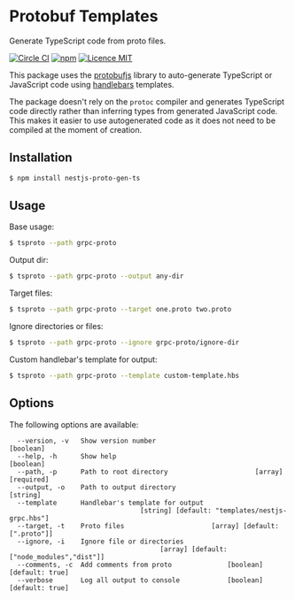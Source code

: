 # Protobuf Templates
Generate TypeScript code from proto files.

[![Circle CI](https://circleci.com/gh/AlexDaSoul/nestjs-proto-gen-ts.svg?style=shield)](https://circleci.com/gh/AlexDaSoul/nestjs-proto-gen-ts/)
[![npm](https://img.shields.io/npm/dm/nestjs-proto-gen-ts.svg)](https://www.npmjs.com/package/nestjs-proto-gen-ts)
[![Licence MIT](https://img.shields.io/badge/licence-MIT-blue.svg)](http://opensource.org/licenses/MIT)

This package uses the [protobufjs](http://dcode.io/protobuf.js) library to auto-generate TypeScript or JavaScript code using [handlebars](https://handlebarsjs.com/) templates.

The package doesn't rely on the `protoc` compiler and generates TypeScript code directly rather than inferring types from generated JavaScript code. This makes it easier to use autogenerated code as it does not need to be compiled at the moment of creation.

## Installation

```bash
$ npm install nestjs-proto-gen-ts
```

## Usage
Base usage:
```bash
$ tsproto --path grpc-proto
```
Output dir:
```bash
$ tsproto --path grpc-proto --output any-dir
```
Target files:
```bash
$ tsproto --path grpc-proto --target one.proto two.proto
```
Ignore directories or files:
```bash
$ tsproto --path grpc-proto --ignore grpc-proto/ignore-dir
```
Custom handlebar's template for output:
```bash
$ tsproto --path grpc-proto --template custom-template.hbs
```

## Options

The following options are available:

```
  --version, -v   Show version number                                  [boolean]
  --help, -h      Show help                                            [boolean]
  --path, -p      Path to root directory                      [array] [required]
  --output, -o    Path to output directory                              [string]
  --template      Handlebar's template for output
                                 [string] [default: "templates/nestjs-grpc.hbs"]
  --target, -t    Proto files                      [array] [default: [".proto"]]
  --ignore, -i    Ignore file or directories
                                      [array] [default: ["node_modules","dist"]]
  --comments, -c  Add comments from proto              [boolean] [default: true]
  --verbose       Log all output to console            [boolean] [default: true]
```
